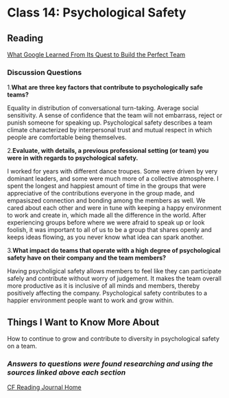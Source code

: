 # Class 14: Psychological Safety

## Reading

[What Google Learned From Its Quest to Build the Perfect Team](https://web.archive.org/web/20221125192300/https://www.nytimes.com/2016/02/28/magazine/what-google-learned-from-its-quest-to-build-the-perfect-team.html)

### Discussion Questions

1.**What are three key factors that contribute to psychologically safe teams?**

Equality in distribution of conversational turn-taking. Average social sensitivity. A sense of confidence that the team will not embarrass, reject or punish someone for speaking up. Psychological safety describes a team climate characterized by interpersonal trust and mutual respect in which people are comfortable being themselves.

2.**Evaluate, with details, a previous professional setting (or team) you were in with regards to psychological safety.**

I worked for years with different dance troupes. Some were driven by very dominant leaders, and some were much more of a collective atmosphere. I spent the longest and happiest amount of time in the groups that were appreciative of the contributions everyone in the group made, and empasiszed connection and bonding among the members as well. We cared about each other and were in tune with keeping a happy environment to work and create in, which made all the difference in the world. After experiencing groups before where we were afraid to speak up or look foolish, it was important to all of us to be a group that shares openly and keeps ideas flowing, as you never know what idea can spark another.

3.**What impact do teams that operate with a high degree of psychological safety have on their company and the team members?**

Having psycholigical safety allows members to feel like they can participate safely and contribute without worry of judgement. It makes the team overall more productive as it is inclusive of all minds and members, thereby positively affecting the company. Psychological safety contributes to a happier environment people want to work and grow within.

## Things I Want to Know More About

How to continue to grow and contribute to diversity in psychological safety on a team.

### ***Answers to questions were found researching and using the sources linked above each section***

[CF Reading Journal Home](../README.md)
